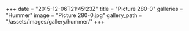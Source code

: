 +++
date = "2015-12-06T21:45:23Z"
title = "Picture 280-0"
galleries = "Hummer"
image = "Picture 280-0.jpg"
gallery_path = "/assets/images/gallery/hummer/"
+++
